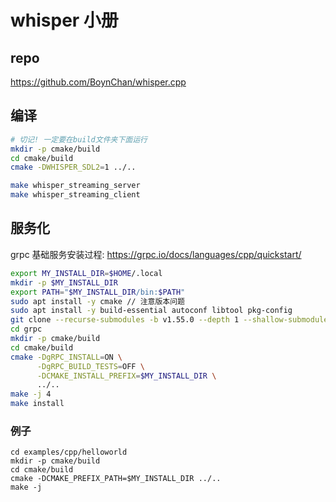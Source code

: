 # whisper 小册

## repo

https://github.com/BoynChan/whisper.cpp

## 编译

```bash
# 切记! 一定要在build文件夹下面运行
mkdir -p cmake/build
cd cmake/build
cmake -DWHISPER_SDL2=1 ../..

make whisper_streaming_server
make whisper_streaming_client
```

## 服务化

grpc 基础服务安装过程: https://grpc.io/docs/languages/cpp/quickstart/

```bash
export MY_INSTALL_DIR=$HOME/.local
mkdir -p $MY_INSTALL_DIR
export PATH="$MY_INSTALL_DIR/bin:$PATH"
sudo apt install -y cmake // 注意版本问题
sudo apt install -y build-essential autoconf libtool pkg-config
git clone --recurse-submodules -b v1.55.0 --depth 1 --shallow-submodules https://github.com/grpc/grpc
cd grpc
mkdir -p cmake/build
cd cmake/build
cmake -DgRPC_INSTALL=ON \
      -DgRPC_BUILD_TESTS=OFF \
      -DCMAKE_INSTALL_PREFIX=$MY_INSTALL_DIR \
      ../..
make -j 4
make install
```

### 例子

```
cd examples/cpp/helloworld
mkdir -p cmake/build
cd cmake/build
cmake -DCMAKE_PREFIX_PATH=$MY_INSTALL_DIR ../..
make -j
```
